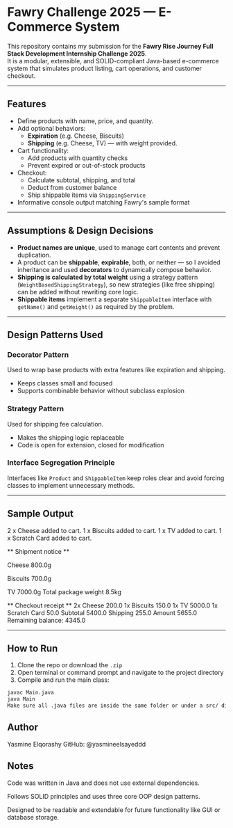 # Fawry Challenge 2025 — E-Commerce System

This repository contains my submission for the **Fawry Rise Journey Full Stack Development Internship Challenge 2025**.  
It is a modular, extensible, and SOLID-compliant Java-based e-commerce system that simulates product listing, cart operations, and customer checkout.

---

## Features

- Define products with name, price, and quantity.
- Add optional behaviors:
  - **Expiration** (e.g. Cheese, Biscuits)
  - **Shipping** (e.g. Cheese, TV) — with weight provided.
- Cart functionality:
  - Add products with quantity checks
  - Prevent expired or out-of-stock products
- Checkout:
  - Calculate subtotal, shipping, and total
  - Deduct from customer balance
  - Ship shippable items via `ShippingService`
- Informative console output matching Fawry's sample format

---

## Assumptions & Design Decisions

- **Product names are unique**, used to manage cart contents and prevent duplication.
- A product can be **shippable**, **expirable**, both, or neither — so I avoided inheritance and used **decorators** to dynamically compose behavior.
- **Shipping is calculated by total weight** using a strategy pattern (`WeightBasedShippingStrategy`), so new strategies (like free shipping) can be added without rewriting core logic.
- **Shippable items** implement a separate `ShippableItem` interface with `getName()` and `getWeight()` as required by the problem.

---

## Design Patterns Used

### Decorator Pattern  
Used to wrap base products with extra features like expiration and shipping.

- Keeps classes small and focused
- Supports combinable behavior without subclass explosion

### Strategy Pattern  
Used for shipping fee calculation.

- Makes the shipping logic replaceable
- Code is open for extension, closed for modification

### Interface Segregation Principle  
Interfaces like `Product` and `ShippableItem` keep roles clear and avoid forcing classes to implement unnecessary methods.

---

## Sample Output
2 x Cheese added to cart.
1 x Biscuits added to cart.
1 x TV added to cart.
1 x Scratch Card added to cart.

** Shipment notice **

Cheese 800.0g

Biscuits 700.0g

TV 7000.0g
Total package weight 8.5kg

** Checkout receipt **
2x Cheese 200.0
1x Biscuits 150.0
1x TV 5000.0
1x Scratch Card 50.0
Subtotal 5400.0
Shipping 255.0
Amount 5655.0
Remaining balance: 4345.0

---

## How to Run

1. Clone the repo or download the `.zip`  
2. Open terminal or command prompt and navigate to the project directory  
3. Compile and run the main class:

```bash
javac Main.java
java Main
Make sure all .java files are inside the same folder or under a src/ directory.
```
## Author
Yasmine Elqorashy
GitHub: @yasmineelsayeddd

## Notes
Code was written in Java and does not use external dependencies.

Follows SOLID principles and uses three core OOP design patterns.

Designed to be readable and extendable for future functionality like GUI or database storage.



